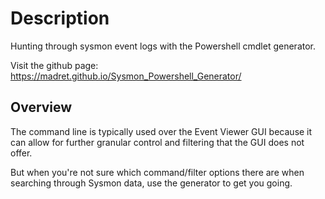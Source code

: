 # Description
Hunting through sysmon event logs with the Powershell cmdlet generator.

Visit the github page:
https://madret.github.io/Sysmon_Powershell_Generator/

## Overview
The command line is typically used over the Event Viewer GUI because it can allow for further granular control and filtering that the GUI does not offer.

But when you're not sure which command/filter options there are when searching through Sysmon data, use the generator to get you going.
